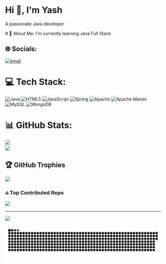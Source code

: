 <h1>Hi 👋, I'm Yash</h1>
<p>A passionate Java developer </p>
# 💫 About Me:
I'm currently learning Java Full Stack


## 🌐 Socials:
[![email](https://img.shields.io/badge/Email-D14836?logo=gmail&logoColor=white)](mailto:yashvardhan16200@gmail.com)

# 💻 Tech Stack:
![Java](https://img.shields.io/badge/java-%23ED8B00.svg?style=for-the-badge&logo=openjdk&logoColor=white) ![HTML5](https://img.shields.io/badge/html5-%23E34F26.svg?style=for-the-badge&logo=html5&logoColor=white) ![JavaScript](https://img.shields.io/badge/javascript-%23323330.svg?style=for-the-badge&logo=javascript&logoColor=%23F7DF1E) ![Spring](https://img.shields.io/badge/spring-%236DB33F.svg?style=for-the-badge&logo=spring&logoColor=white) ![Apache](https://img.shields.io/badge/apache-%23D42029.svg?style=for-the-badge&logo=apache&logoColor=white) ![Apache Maven](https://img.shields.io/badge/Apache%20Maven-C71A36?style=for-the-badge&logo=Apache%20Maven&logoColor=white) ![MySQL](https://img.shields.io/badge/mysql-4479A1.svg?style=for-the-badge&logo=mysql&logoColor=white) ![MongoDB](https://img.shields.io/badge/MongoDB-%234ea94b.svg?style=for-the-badge&logo=mongodb&logoColor=white)
# 📊 GitHub Stats:
![](https://nirzak-streak-stats.vercel.app/?user=YashvardhanRay&theme=dark&hide_border=false)<br/>
![](https://github-readme-stats.vercel.app/api/top-langs/?username=YashvardhanRay&theme=dark&hide_border=false&include_all_commits=true&count_private=true&layout=compact)

## 🏆 GitHub Trophies
![](https://github-profile-trophy.vercel.app/?username=YashvardhanRay&theme=radical&no-frame=false&no-bg=true&margin-w=4)

### 🔝 Top Contributed Repo
![](https://github-contributor-stats.vercel.app/api?username=YashvardhanRay&limit=5&theme=dark&combine_all_yearly_contributions=true)

---
[![](https://visitcount.itsvg.in/api?id=YashvardhanRay&icon=0&color=0)](https://visitcount.itsvg.in)

<picture>
  <source media="(prefers-color-scheme: dark)" srcset="https://raw.githubusercontent.com/YashvardhanRay/YashvardhanRay/output/github-snake-dark.svg" />
  <source media="(prefers-color-scheme: light)" srcset="https://raw.githubusercontent.com/YashvardhanRay/YashvardhanRay/output/github-snake.svg" />
  <img alt="github-snake" src="https://raw.githubusercontent.com/YashvardhanRay/YashvardhanRay/output/github-snake.svg" />
</picture>

